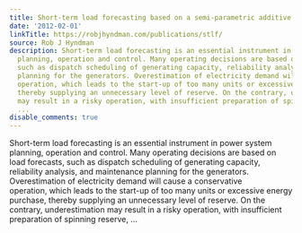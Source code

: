 ```yaml
---
title: Short-term load forecasting based on a semi-parametric additive model
date: '2012-02-01'
linkTitle: https://robjhyndman.com/publications/stlf/
source: Rob J Hyndman
description: Short-term load forecasting is an essential instrument in power system
  planning, operation and control. Many operating decisions are based on load forecasts,
  such as dispatch scheduling of generating capacity, reliability analysis, and maintenance
  planning for the generators. Overestimation of electricity demand will cause a conservative
  operation, which leads to the start-up of too many units or excessive energy purchase,
  thereby supplying an unnecessary level of reserve. On the contrary, underestimation
  may result in a risky operation, with insufficient preparation of spinning reserve,
  ...
disable_comments: true
---
```

Short-term load forecasting is an essential instrument in power system planning, operation and control. Many operating decisions are based on load forecasts, such as dispatch scheduling of generating capacity, reliability analysis, and maintenance planning for the generators. Overestimation of electricity demand will cause a conservative operation, which leads to the start-up of too many units or excessive energy purchase, thereby supplying an unnecessary level of reserve. On the contrary, underestimation may result in a risky operation, with insufficient preparation of spinning reserve, ...